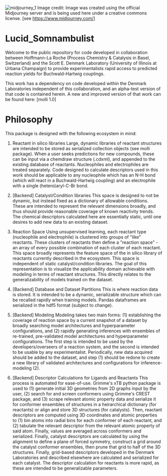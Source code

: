 ![midjourney_1](https://user-images.githubusercontent.com/46203561/189413673-c6e184e9-218c-417e-9402-461f284eabc2.png)
Image credit: Image was created using the official Midjourney server and is being used here under a creative commons license. [see https://www.midjourney.com/]
# Lucid_Somnambulist
Welcome to the public repository for code developed in collaboration between Hoffmann-La Roche (Process Chemistry & Catalysis in Basel, Switzerland) and the Scott E. Denmark Laboratory (University of Illinois at Urbana Champaign) to provide experimentalists rapid access to predicted reaction yields for Buchwald-Hartwig couplings. 

This work has a dependency on code developed within the Denmark Laboratories independent of this collaboration, and an alpha-test version of that code is contained herein. A new and improved version of that work can be found here: [molli 1.0]

# Philosophy
This package is designed with the following ecosystem in mind: 
1. Reactant in silico libraries
Large, dynamic libraries of reactant structures are intended to be stored as serialized collection objects (see molli package). When a user seeks predictions for new compounds, these can be input via a chemdraw structure (.cdxml), and appended to the existing database of reactants. Nucleophiles and electrophiles are treated separately. Code designed to calculate descriptors used in this work should be applicable to any nucleophile which has an N-H bond (which will react in a Buchwald-Hartwig coupling) and an electrophile with a single (hetero)aryl-C-Br bond. 

2. [Backend] Catalyst/Condition libraries
This space is designed to not be dynamic, but instead fixed as a dictionary of allowable conditions. These are intended to represent the relevant dimensions broadly, and thus should provide reasonable coverage of known reactivity trends. The chemical descriptors calculated here are essentially static, until one desires to add new data to an existing dataset. 

3. Reaction Space
Using unsupervised learning, each reactant type (nucleophile and electrophile) is clustered into groups of "like" reactants. These clusters of reactants then define a "reaction space" - an array of every possible combination of each cluster of each reactant. This space broadly represents the feature space of the in silico library of reactants currently described in the ecosystem. This space is independent of static catalyst/condition libraries. The goal of this representation is to visualize the applicability domain achievable with modeling in terms of reactant structures. This directly relates to the generalizability of models trained on the dataset. 

4. [Backend] Database and Dataset Partitions
This is where reaction data is stored. It is intended to be a dynamic, serializable structure which can be recalled rapidly when training models. Pandas dataframes are serialized in the hdf5 format (subject to change). 

5. [Backend] Modeling
Modeling takes two main forms: (1) establishing the coverage of reaction space by a current snapshot of a dataset by broadly searching model architectures and hyperparameter configurations, and (2) rapidly generating inferences with ensembles of re-trained, pre-validated model architectures and hyperparameter configurations. The first step is intended to be used by the developers/overseers of a reaction system, and the second is intended to be usable by any experimentalist. Periodically, new data acquired should be added to the dataset, and step (1) should be redone to create a new library of validated architectures and configurations for inference-modeling (2). 

6. [Backend] Descriptor Calculations for Ligands and Reactants
This process is automated for ease-of-use. Grimme's xTB python package is used to (1) generate initial 3D geometries from 2D graphs input by the user, (2) search for and screen conformers using Grimme's CREST package, and (3) scrape relevant atomic property data and serialize it for conformer ensembles of structures in a heirarchical dictionary (for reactants) or align and store 3D structures (for catalysts). Then, reactant descriptors are computed using 3D coordinates and atomic properties to (1) bin atoms into radial bins for each conformer of each reactant, and (2) tabulate the relevant descriptor from the relevant atomic property of said atom. Finally, values are averaged across conformers and serialized. Finally, catalyst descriptors are calculated by using the alignment to define a plane of forced symmetry, construct a grid around the catalyst conformer ensembles, then prune that grid to half of the 3D structures. Finally, grid-based descriptors developed in the Denmark Laboratories and described elsewhere are calculated and serialized for each catalyst. The descriptor calculation for reactants is more rapid, as these are intended to be generalizable parameters. 



